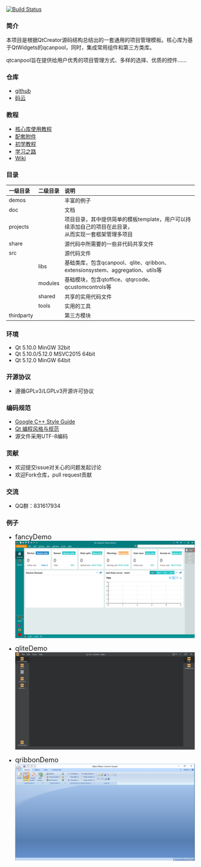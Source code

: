[![Build Status](https://www.travis-ci.org/canpool/qtcanpool.svg?branch=develop)](https://www.travis-ci.org/canpool/qtcanpool)

### 简介
本项目是根据QtCreator源码结构总结出的一套通用的项目管理模板。核心库为基于QtWidgets的qcanpool，同时，集成常用组件和第三方类库。

qtcanpool旨在提供给用户优秀的项目管理方式、多样的选择、优质的控件……

### 仓库
- [github](https://github.com/canpool/qtcanpool)
- [码云](https://gitee.com/icanpool/qtcanpool)

### 教程
- [核心库使用教程](http://blog.csdn.net/mmjbigma/article/details/79427537)
- [配套附件](https://pan.baidu.com/s/1o3d_IV2KWgcrnftaGVxFKA)
- [初学教程](https://blog.csdn.net/liang19890820/article/details/50277095#qt%E7%8E%AF%E5%A2%83%E4%B8%8E%E5%BC%80%E5%8F%91%E5%B7%A5%E5%85%B7)
- [学习之路](https://www.devbean.net/category/qt-study-road-2/)
- [Wiki](https://gitee.com/icanpool/qtcanpool/wikis)

### 目录
|一级目录|二级目录|说明|
|:------|:------|:------|
|demos||丰富的例子|
|doc||文档|
|projects||项目目录，其中提供简单的模板template，用户可以持续添加自己的项目在此目录，<br>从而实现一套框架管理多项目
|share||源代码中所需要的一些非代码共享文件
|src||源代码文件
||libs|基础类库，包含qcanpool、qlite、qribbon、extensionsystem、aggregation、utils等
||modules|基础模块，包含qtoffice、qtqrcode、qcustomcontrols等
||shared|共享的实用代码文件
||tools|实用的工具
|thirdparty||第三方模块

### 环境
- Qt 5.10.0 MinGW 32bit
- Qt 5.10.0/5.12.0 MSVC2015 64bit
- Qt 5.12.0 MinGW 64bit

### 开源协议
* 遵循GPLv3/LGPLv3开源许可协议

### 编码规范
* [Google C++ Style Guide](http://google.github.io/styleguide/cppguide.html)
* [Qt 编程风格与规范](https://blog.csdn.net/qq_35488967/article/details/70055490)
* 源文件采用UTF-8编码

### 贡献
* 欢迎提交issue对关心的问题发起讨论
* 欢迎Fork仓库，pull request贡献

### 交流
* QQ群：831617934

### 例子
- <font size=4>fancyDemo</font>
![qcanpool](./doc/pics/qcanpool.png)

- <font size=4>qliteDemo</font>
![qlite](./doc/pics/qlite.png)

- <font size=4>qribbonDemo</font>
![qribbon](./doc/pics/qribbon.png)
